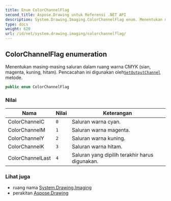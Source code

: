 ```yaml
---
title: Enum ColorChannelFlag
second_title: Aspose.Drawing untuk Referensi .NET API
description: System.Drawing.Imaging.ColorChannelFlag enum. Menentukan masingmasing saluran dalam ruang warna CMYK sian magenta kuning hitam. Pencacahan ini digunakan olehSetOutputChannel metode.
type: docs
weight: 620
url: /id/net/system.drawing.imaging/colorchannelflag/
---
```

## ColorChannelFlag enumeration

Menentukan masing-masing saluran dalam ruang warna CMYK (sian, magenta, kuning, hitam). Pencacahan ini digunakan oleh[`SetOutputChannel`](../imageattributes/setoutputchannel/) metode.

```csharp
public enum ColorChannelFlag
```

### Nilai

| Nama | Nilai | Keterangan |
| --- | --- | --- |
| ColorChannelC | `0` | Saluran warna cyan. |
| ColorChannelM | `1` | Saluran warna magenta. |
| ColorChannelY | `2` | Saluran warna kuning. |
| ColorChannelK | `3` | Saluran warna hitam. |
| ColorChannelLast | `4` | Saluran yang dipilih terakhir harus digunakan. |

### Lihat juga

* ruang nama [System.Drawing.Imaging](../../system.drawing.imaging/)
* perakitan [Aspose.Drawing](../../)


